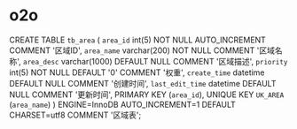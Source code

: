 # o2o

CREATE TABLE `tb_area` (
  `area_id` int(5) NOT NULL AUTO_INCREMENT COMMENT '区域ID',
  `area_name` varchar(200) NOT NULL COMMENT '区域名称',
  `area_desc` varchar(1000) DEFAULT NULL COMMENT '区域描述',
  `priority` int(5) NOT NULL DEFAULT '0' COMMENT '权重',
  `create_time` datetime DEFAULT NULL COMMENT '创建时间',
  `last_edit_time` datetime DEFAULT NULL COMMENT '更新时间',
  PRIMARY KEY (`area_id`),
  UNIQUE KEY `UK_AREA` (`area_name`)
) ENGINE=InnoDB AUTO_INCREMENT=1 DEFAULT CHARSET=utf8 COMMENT '区域表';
